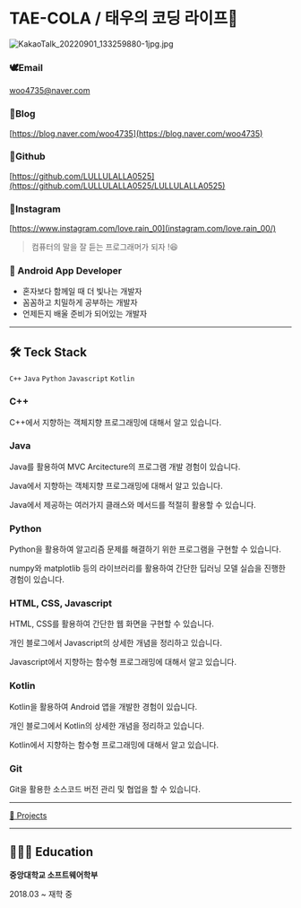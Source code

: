 # TAE-COLA / 태우의 코딩 라이프🐳

![KakaoTalk_20220901_133259880-1jpg.jpg](https://s3-us-west-2.amazonaws.com/secure.notion-static.com/55cec86b-4955-4643-96b6-cf90b166a6e5/KakaoTalk_20220901_133259880-1jpg.jpg)

### 🕊️Email

woo4735@naver.com

### 🦦Blog

[https://blog.naver.com/woo4735](https://blog.naver.com/woo4735)

### 👾Github

[https://github.com/LULLULALLA0525](https://github.com/LULLULALLA0525/LULLULALLA0525)

### 🐇Instagram

[https://www.instagram.com/love.rain_00](instagram.com/love.rain_00/)

> 컴퓨터의 말을 잘 듣는 프로그래머가 되자 !😆
> 

### 📱 Android App Developer

- 혼자보다 함께일 때 더 빛나는 개발자
- 꼼꼼하고 치밀하게 공부하는 개발자
- 언제든지 배울 준비가 되어있는 개발자

---

## 🛠️ Teck Stack

`C++` `Java` `Python` `Javascript` `Kotlin`

### C++

C++에서 지향하는 객체지향 프로그래밍에 대해서 알고 있습니다.

### Java

Java를 활용하여 MVC Arcitecture의 프로그램 개발 경험이 있습니다.

Java에서 지향하는 객체지향 프로그래밍에 대해서 알고 있습니다.

Java에서 제공하는 여러가지 클래스와 메서드를 적절히 활용할 수 있습니다.

### Python

Python을 활용하여 알고리즘 문제를 해결하기 위한 프로그램을 구현할 수 있습니다.

numpy와 matplotlib 등의 라이브러리를 활용하여 간단한 딥러닝 모델 실습을 진행한 경험이 있습니다.

### HTML, CSS, Javascript

HTML, CSS를 활용하여 간단한 웹 화면을 구현할 수 있습니다.

개인 블로그에서 Javascript의 상세한 개념을 정리하고 있습니다.

Javascript에서 지향하는 함수형 프로그래밍에 대해서 알고 있습니다.

### Kotlin

Kotlin을 활용하여 Android 앱을 개발한 경험이 있습니다.

개인 블로그에서 Kotlin의 상세한 개념을 정리하고 있습니다.

Kotlin에서 지향하는 함수형 프로그래밍에 대해서 알고 있습니다.

### Git

Git을 활용한 소스코드 버전 관리 및 협업을 할 수 있습니다.

---

[📒 Projects](https://www.notion.so/6ab6ae31535a4d569562ce64ab8364a7)

---

## 👨🏻‍🎓 Education

**중앙대학교 소프트웨어학부**

2018.03 ~ 재학 중

